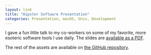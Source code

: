 ```yaml
---
layout: link
title: "Hipster Software Presentation"
categories: Presentation, macOS, Unix, Development
---
```


I gave a fun little talk to my co-workers on some of my favorite, more esoteric software tools I use daily. The slides are [available as a PDF](/assets/2017-11-08-hipster-software.pdf). 

The rest of the assets are available on [the GitHub repository](https://github.com/robenkleene/hipster-software).
